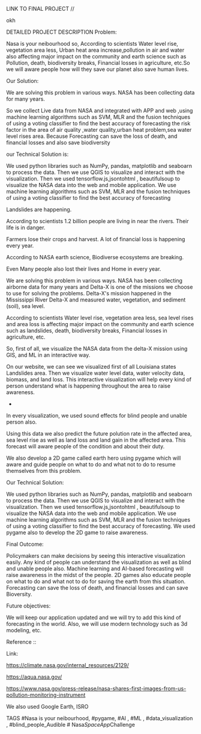 LINK TO FINAL PROJECT
//


okh

DETAILED PROJECT DESCRIPTION
Problem:

Nasa is your neibourhood so,
According to scientists Water level rise, vegetation area less, Urban heat area increase,pollution in air and water also affecting major impact on the community and earth science such as Pollution, death, biodiversity breaks, Financial losses in agriculture, etc.So we will aware people how will they save our planet also save human lives.


Our Solution: 

We are solving this problem in various ways. NASA has been collecting data for many years.


So we collect Live data from NASA and integrated with APP and web ,using  machine learning algorithms such as SVM, MLR and the fusion techniques of using a voting classifier to find the best accuracy of forecasting the risk factor in the area of air quality ,water quality,urban heat problem,sea water level rises area. Because Forecasting can save the loss of death, and financial losses and also save biodiversity


our Technical Solution is:

We used python libraries such as NumPy, pandas, matplotlib and seaboarn to process the data. Then we use QGIS to visualize and interact with the visualization. Then we used tensorflow.js,jsontohtml , beautifulsoup to visualize the NASA data into the web and mobile application. We use machine learning algorithms such as SVM, MLR and the fusion techniques of using a voting classifier to find the best accuracy of forecasting



Landslides are happening. 


According to scientists 1.2 billion people are living in near the  rivers. Their life is in danger.


Farmers lose their crops and harvest. A lot of financial loss is happening every year.


According to NASA earth science, Biodiverse ecosystems are breaking.


Even Many people also lost their lives and Home in every year.




We are solving this problem in various ways. NASA has been collecting airborne data for many years and Delta-X is one of the missions we choose to use for solving the problems. Delta-X's mission happened in the Mississippi River Delta-X and measured water, vegetation, and sediment (soil), sea level. 




According to scientists Water level rise, vegetation area less, sea level rises and area loss is affecting major impact on the community and earth science such as landslides, death, biodiversity breaks, Financial losses in agriculture, etc.



So, first of all, we visualize the NASA data from the delta-X mission using GIS, and ML in an interactive way.



On our website, we can see we visualized first of all Louisiana states Landslides area. Then we visualize water level data, water velocity data, biomass, and land loss. This interactive visualization will help every kind of person understand what is happening throughout the area to raise awareness.


-


In every visualization, we used sound effects for blind people and unable person also. 


Using this data we also predict the future polution rate in the affected area, sea level rise as well as land loss and land gain in the affected area. This forecast will aware people of the condition and about their duty. 



We also develop a 2D game called earth hero using pygame which will aware and guide people on what to do and what not to do to resume themselves from this problem.


Our Technical Solution:


We used python libraries such as NumPy, pandas, matplotlib and seaboarn to process the data. Then we use QGIS to visualize and interact with the visualization. Then we used tensorflow.js,jsontohtml , beautifulsoup to visualize the NASA data into the web and mobile application. We use machine learning algorithms such as SVM, MLR and the fusion techniques of using a voting classifier to find the best accuracy of forecasting. We used pygame also to develop the 2D game to raise awareness.  



Final Outcome:



Policymakers can make decisions by seeing this interactive visualization easily.
Any kind of people can understand the visualization as well as blind and unable people also.
Machine learning and AI-based forecasting will raise awareness in the midst of the people.
2D games also educate people on what to do and what not to do for saving the earth from this situation. 
Forecasting can save the loss of death, and financial losses and can save Bioversity. 




Future objectives:



We will keep our application updated and we will try to add this kind of forecasting  in the world. Also, we will use modern technology such as 3d modeling, etc. 


Reference ::

Link: 

https://climate.nasa.gov/internal_resources/2129/


https://aqua.nasa.gov/


https://www.nasa.gov/press-release/nasa-shares-first-images-from-us-pollution-monitoring-instrument



We also used Google Earth, ISRO


TAGS
#Nasa is your neibourhood, #pygame, #AI , #ML , #data_visualization , #blind_people_Audible
#   N a s a _ S p a c e A p p _ C h a l l e n g e 
 
 